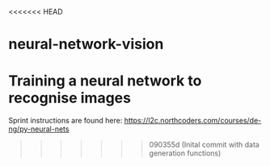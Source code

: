 <<<<<<< HEAD
# neural-network-vision
Training a neural network to recognise images
=======
Sprint instructions are found here: https://l2c.northcoders.com/courses/de-ng/py-neural-nets
>>>>>>> 090355d (Inital commit with data generation functions)
